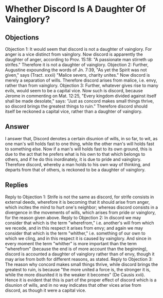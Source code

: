 # Whether Discord Is A Daughter Of Vainglory?
## Objections
Objection 1: It would seem that discord is not a daughter of vainglory. For anger is a vice distinct from vainglory. Now discord is apparently the daughter of anger, according to Prov. 15:18: "A passionate man stirreth up strifes." Therefore it is not a daughter of vainglory.
Objection 2: Further, Augustine expounding the words of Jn. 7:39, "As yet the Spirit was not given," says (Tract. xxxii) "Malice severs, charity unites." Now discord is merely a separation of wills. Therefore discord arises from malice, i.e. envy, rather than from vainglory.
Objection 3: Further, whatever gives rise to many evils, would seem to be a capital vice. Now such is discord, because Jerome in commenting on Mat. 12:25, "Every kingdom divided against itself shall be made desolate," says: "Just as concord makes small things thrive, so discord brings the greatest things to ruin." Therefore discord should itself be reckoned a capital vice, rather than a daughter of vainglory.
## Answer

I answer that, Discord denotes a certain disunion of wills, in so far, to wit, as one man's will holds fast to one thing, while the other man's will holds fast to something else. Now if a man's will holds fast to its own ground, this is due to the act that he prefers what is his own to that which belongs to others, and if he do this inordinately, it is due to pride and vainglory. Therefore discord, whereby a man holds to his own way of thinking, and departs from that of others, is reckoned to be a daughter of vainglory.
## Replies
Reply to Objection 1: Strife is not the same as discord, for strife consists in external deeds, wherefore it is becoming that it should arise from anger, which incites the mind to hurt one's neighbor; whereas discord consists in a divergence in the movements of wills, which arises from pride or vainglory, for the reason given above.
Reply to Objection 2: In discord we may consider that which is the term "wherefrom," i.e. another's will from which we recede, and in this respect it arises from envy; and again we may consider that which is the term "whither," i.e. something of our own to which we cling, and in this respect it is caused by vainglory. And since in every moment the term "whither" is more important than the term "wherefrom" (because the end is of more account than the beginning), discord is accounted a daughter of vainglory rather than of envy, though it may arise from both for different reasons, as stated.
Reply to Objection 3: The reason why concord makes small things thrive, while discord brings the greatest to ruin, is because "the more united a force is, the stronger it is, while the more disunited it is the weaker it becomes" (De Causis xvii). Hence it is evident that this is part of the proper effect of discord which is a disunion of wills, and in no way indicates that other vices arise from discord, as though it were a capital vice.